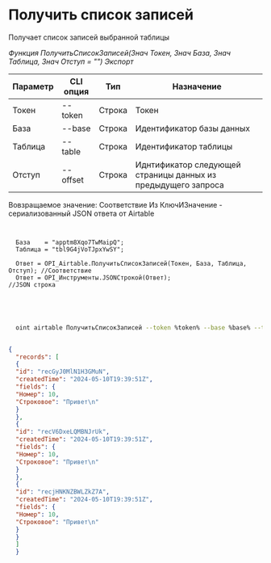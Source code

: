 ﻿---
sidebar_position: 1
---

# Получить список записей
 Получает список записей выбранной таблицы


*Функция ПолучитьСписокЗаписей(Знач Токен, Знач База, Знач Таблица, Знач Отступ = "") Экспорт*

  | Параметр | CLI опция | Тип | Назначение |
  |-|-|-|-|
  | Токен | --token | Строка | Токен |
  | База | --base | Строка | Идентификатор базы данных |
  | Таблица | --table | Строка | Идентификатор таблицы |
  | Отступ | --offset | Строка | Иднтификатор следующей страницы данных из предыдущего запроса |

  
  Вовзращаемое значение:   Соответствие Из КлючИЗначение - сериализованный JSON ответа от Airtable

```bsl title="Пример кода"
	
  
  База    = "apptm8Xqo7TwMaipQ";
  Таблица = "tbl9G4jVoTJpxYwSY";
  
  Ответ = OPI_Airtable.ПолучитьСписокЗаписей(Токен, База, Таблица, Отступ); //Соответствие
  Ответ = OPI_Инструменты.JSONСтрокой(Ответ);                               //JSON строка
  

	
```

```sh title="Пример команд CLI"
    
  oint airtable ПолучитьСписокЗаписей --token %token% --base %base% --table %table% --offset %offset%

```


```json title="Результат"

{
  "records": [
  {
  "id": "recGyJ0MlN1H3GMuN",
  "createdTime": "2024-05-10T19:39:51Z",
  "fields": {
  "Номер": 10,
  "Строковое": "Привет\n"
  }
  },
  {
  "id": "recV6DxeLQMBNJrUk",
  "createdTime": "2024-05-10T19:39:51Z",
  "fields": {
  "Номер": 10,
  "Строковое": "Привет\n"
  }
  },
  {
  "id": "recjHNKNZBWLZkZ7A",
  "createdTime": "2024-05-10T19:39:51Z",
  "fields": {
  "Номер": 10,
  "Строковое": "Привет\n"
  }
  }
  ]
  }

```
